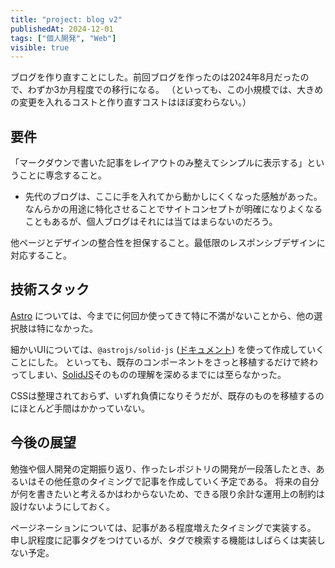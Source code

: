 ```yaml
---
title: "project: blog v2"
publishedAt: 2024-12-01
tags: ["個人開発", "Web"]
visible: true
---
```


ブログを作り直すことにした。前回ブログを作ったのは2024年8月だったので、わずか3か月程度での移行になる。
（といっても、この小規模では、大きめの変更を入れるコストと作り直すコストはほぼ変わらない。）

## 要件

「マークダウンで書いた記事をレイアウトのみ整えてシンプルに表示する」ということに専念すること。

- 先代のブログは、ここに手を入れてから動かしにくくなった感触があった。
なんらかの用途に特化させることでサイトコンセプトが明確になりよくなることもあるが、個人ブログはそれには当てはまらないのだろう。

他ページとデザインの整合性を担保すること。最低限のレスポンシブデザインに対応すること。


## 技術スタック

[Astro](https://astro.build) については、今までに何回か使ってきて特に不満がないことから、他の選択肢は特になかった。

細かいUIについては、`@astrojs/solid-js` ([ドキュメント](https://docs.astro.build/ja/guides/integrations-guide/solid-js/)) を使って作成していくことにした。
といっても、既存のコンポーネントをさっと移植するだけで終わってしまい、[SolidJS](https://www.solidjs.com/)そのものの理解を深めるまでには至らなかった。

CSSは整理されておらず、いずれ負債になりそうだが、既存のものを移植するのにほとんど手間はかかっていない。


## 今後の展望

勉強や個人開発の定期振り返り、作ったレポジトリの開発が一段落したとき、あるいはその他任意のタイミングで記事を作成していく予定である。
将来の自分が何を書きたいと考えるかはわからないため、できる限り余計な運用上の制約は設けないようにしておく。

ページネーションについては、記事がある程度増えたタイミングで実装する。
申し訳程度に記事タグをつけているが、タグで検索する機能はしばらくは実装しない予定。
